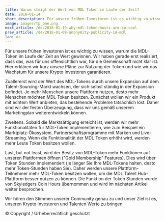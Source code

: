 ```yaml
---
title: Warum steigt der Wert von MDL Token im Laufe der Zeit?
date: 2018-01-14
short_description: Für unsere frühen Investoren ist es wichtig zu wissen, warum die MDL-Token im Laufe der Zeit an Wert gewinnen.
image: images/tp_one.png
next_article: /de/2018-01-19-why-mdl-token-hours-are-so-cool
prev_article: /de/2018-01-09-anonymity-publicity-in-mdl
lan: de
---
```


Für unsere frühen Investoren ist es wichtig zu wissen, warum die MDL-Token im Laufe der Zeit an Wert gewinnen. Wir haben gerade erst realisiert, dass das, was für uns offensichtlich war, für die Gemeinschaft nicht klar ist. Hier erklären wir kurz unsere Pläne zur Nutzung der Token und wie wir das Wachstum für unsere Krypto Investoren garantieren.

Zuallererst wird der Wert des MDL-Tokens durch unsere Expansion auf dem Talent-Sourcing-Markt wachsen, der sich selbst ständig in der Expansion befindet. Je mehr Menschen unsere Plattform nutzen, desto mehr Menschen möchten MDL-Token besitzen. Zunächst wollen wir ein Produkt mit echtem Wert anbieten, das bestehende Probleme tatsächlich löst. Daher sind wir der festen Überzeugung, dass wir uns gemäß unserem Marketingplan weiterentwickeln können.

Zweitens. Sobald die Marktsättigung erreicht ist, werden wir mehr Funktionalitäten für MDL-Token implementieren, wie zum Beispiel ein Marktplatz-Ökosystem, Partnerschaftsprogramme mit Marken und Live-Streaming. Wenn die Funktionalität der MDL Token erhöht wird, werden mehr Leute Token besitzen wollen.

Last, but not least, wird der Besitz von MDL-Token mehr Funktionen auf unseren Plattformen öffnen ("Gold Membership" Features). Dies wird über Token Stunden implementiert (je länger Sie Ihre MDL-Tokens halten, desto mehr Token-Stunden haben Sie). Daher werden unsere Plattform-Teilnehmer mehr MDL-Token besitzen wollen, um die MDL Talent Hub-Plattform besser nutzen zu können. Die Funktion der Token Stunden wurde von Skyledgers Coin Hours übernommen und wird im nächsten Artikel weiter besprochen.

Wir hören den Stimmen unserer Community genau zu und unser Ziel ist es, unseren Krypto Investoren und Talenten Werte zu bringen

© Copyright / Urheberrechtlich geschützt
